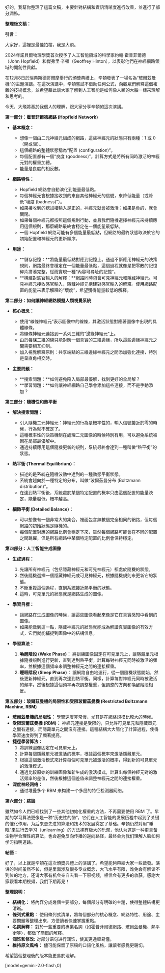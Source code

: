 好的，我幫你整理了這篇文稿，主要針對結構和資訊清晰度進行改善，並進行了部分潤飾。

**整理後文稿：**

**引言：**

大家好，這裡是最佳拍檔，我是大飛。

2024年諾貝爾物理學獎首次授予了人工智能領域的科學家約翰·霍普菲爾德（John Hopfield）和傑弗里·辛頓（Geoffrey Hinton），以表彰他們在神經網路領域的開創性貢獻。

在12月8日於瑞典斯德哥爾摩舉行的頒獎典禮上，辛頓發表了一場名為“玻爾茲曼機”的主題演講。在這次演講中，辛頓嘗試不借助任何公式，向觀眾們解釋這個複雜的技術概念，並希望藉此讓大家了解到人工智能是如何像人類的大腦一樣來理解和思考的。

今天，大飛將基於我個人的理解，跟大家分享辛頓的這次演講。

**第一部分：霍普菲爾德網路 (Hopfield Network)**

*   **基本概念：**
    *   想像一個由二元神經元組成的網路，這些神經元的狀態只有兩種：1 或 0（開或關）。
    *   這個網路的整體狀態稱為“配置 (configuration)”。
    *   每個配置都有一個“良度 (goodness)”，計算方式是將所有同時激活的神經元對的權重加總。
    *   能量是良度的相反數。

*   **網路特性：**
    *   Hopfield 網路會自動演化到能量最低點。
    *   每個神經元會根據接收到的來自其他神經元的信號，來降低能量（或降低“壞度 (badness)”）。
    *   如果接收到的總加權輸入是正的，神經元就會被激活；如果是負的，就會關閉。
    *   如果每個神經元都按照這個規則行動，並且我們隨機選擇神經元來持續應用這個規則，那麼網路最終會穩定在一個能量最低點。
    *   一個 Hopfield 網路可能有多個能量最低點，但網路的最終狀態取決於它的初始配置和神經元的更新順序。

*   **用途：**
    *   **儲存記憶：**將能量最低點對應到記憶上。通過不斷應用神經元的決策規則，網路最終會穩定在一個能量最低點，這個過程就像是把零散的記憶碎片拼湊完整，從而實現一種“內容可尋址的記憶”。
    *   **構建對感官輸入的解釋：**網路同時包含可見神經元和隱藏神經元。可見神經元接收感官輸入，隱藏神經元構建對感官輸入的解釋。使用網路配置的能量來表示解釋的“壞度”，希望獲得能量較低的解釋。

**第二部分：如何讓神經網路模擬人類視覺系統**

*   **核心概念：**
    *   使用“線條神經元”表示圖像中的線條，其激活狀態對應著圖像中出現的具體線條。
    *   將線條神經元連接到一系列三維的“邊緣神經元”上。
    *   由於每條二維的線只能對應一個真實的三維邊緣，所以這些邊緣神經元之間需要相互抑制。
    *   加入視覺解釋原則：共享端點的三維邊緣神經元之間添加強化連接，特別是呈直角相交時。

*   **主要問題：**
    *   **搜索問題：**如何避免陷入局部最優解，找到更好的全局解？
    *   **學習問題：**如何讓神經網路自己學會添加這些連接，而不是手動添加？

**第三部分：隨機性和熱平衡**

*   **解決搜索問題：**
    *   引入隨機二元神經元：神經元的行為是概率性的，輸入信號接近於零的時候，行為就不確定了。
    *   這種概率性的決策機制在處理二元圖像的時候特別有用，可以避免系統被困在局部最優解中。
    *   通過持續應用這個隨機更新的規則，系統最終會達到一種叫做“熱平衡”的狀態。

*   **熱平衡 (Thermal Equilibrium)：**
    *   描述的是系統在隨機波動中達到的一種動態平衡狀態。
    *   系統會趨向於一種特定的分布，叫做“玻爾茲曼分布 (Boltzmann distribution)”。
    *   在達到熱平衡後，系統處於某個特定配置的概率只由這個配置的能量決定，能量越低，概率越高。

*   **細緻平衡 (Detailed Balance)：**
    *   可以想像有一個非常大的集合，裡面包含無數個完全相同的網路，但每個網路的初始狀態是隨機的。
    *   每個配置對應的網路比例會穩定下來，雖然每個網路可能會在不同的配置之間跳躍，但是所有網路中某個特定配置的比例會保持穩定。

**第四部分：人工智能生成圖像**

*   **生成過程：**
    1.  先讓所有神經元（包括隱藏神經元和可見神經元）都處於隨機的狀態。
    2.  然後隨機選擇一個隱藏神經元或可見神經元，根據隨機規則來更新它的狀態。
    3.  不斷重複這個過程，直到系統接近熱平衡的狀態。
    4.  這時，可見單元的狀態就是網路生成的圖像。

*   **學習目標：**
    *   讓網路在生成圖像的時候，讓這些圖像看起來像是它在真實感知中看到的圖像。
    *   如果能做到這一點，隱藏神經元的狀態就能成為解讀真實圖像的有效方式，它們就能捕捉到圖像中的結構信息。

*   **學習算法：**
    1.  **喚醒階段 (Wake Phase)：** 將訓練圖像固定在可見單元上，讓隱藏單元根據隨機規則進行更新，直到達到熱平衡。計算每對神經元同時被激活的頻率，並根據這個頻率來調整神經元之間的連接權重。
    2.  **睡眠階段 (Sleep Phase)：** 讓網路自由地運行，從一個隨機狀態開始，然後更新神經元，直到再次達到熱平衡。同樣，計算每對神經元同時被激活的頻率，然後根據這個頻率再次調整權重，但調整的方向和喚醒階段相反。

**第五部分：玻爾茲曼機的局限性和受限玻爾茲曼機 (Restricted Boltzmann Machine, RBM)**

*   **玻爾茲曼機的局限性：** 學習速度非常慢，尤其是在網絡規模比較大的時候。
*   **受限玻爾茲曼機 (RBM)：** 神經元連接是受限的，只允許可見單元和隱藏單元之間有連接，而隱藏單元之間沒有連接。這種結構大大簡化了計算過程，使得學習速度得到了顯著提高。
*   **捷徑學習算法：**
    1.  將訓練圖像固定在可見單元上。
    2.  計算每個隱藏單元被激活的概率，根據這個概率來激活隱藏單元。
    3.  根據這個激活模式來計算每個可見單元被激活的概率，得到新的可見單元的激活模式。
    4.  通過比較原始的訓練圖像和新生成的激活模式，計算出每個神經元對的激活頻率的差值，然後根據這個差值來調整神經元之間的連接權重。
*   **深度神经网络：**
    *   通过堆叠多个 RBM 来构建一个多层的特征检测器网络。

**第六部分：結論**

雖然如今人們已經找到了一些其他初始化權重的方法，不再需要使用 RBM 了。早期的学习算法更像是一种“历史性的酶”，它们在人工智能的发展历程中起到了关键的催化作用，为后来更先进的算法和技术的发展奠定了基础。辛顿仍然对用“睡眠”来进行去学习（unlearning）的方法抱有极大的乐观，他认为这是一种更具备生物学合理性的算法，也会避免反向传播的逆向路径，最终会为我们理解人脑如何学习指明道路。

**結語：**

好了，以上就是辛頓在這次頒獎典禮上的演講了。希望能夠帶給大家一些啟發。演讲的时间虽然不长，但是里面涉及很多专业概念，大飞水平有限，难免会有解读不到位的地方，还请大家有机会亲自去看一下原视频，相信会有更多的收获。感謝大家觀看本期視頻，我們下期再見！

**整理說明：**

*   **結構化：** 將內容分成幾個主要部分，每個部分有明確的主題，使得整體結構更清晰。
*   **條列式重點：** 使用條列式清單，將每個部分的核心概念、網路特性、用途、主要問題等整理出來，方便讀者快速掌握重點。
*   **名詞解釋：** 對於一些重要的專業名詞（如霍普菲爾德網路、玻爾茲曼機、熱平衡等），都做了簡單的解釋。
*   **润饰和修改:** 对部分语句进行润饰，使其更通顺易懂。
*   **維持原文風格：** 儘可能保留了原稿的口語化風格，讓讀者感覺更親切。

希望這個整理後的版本能更易於理解。

[model=gemini-2.0-flash,0]
